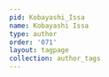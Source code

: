 ```yaml
---
pid: Kobayashi_Issa
name: Kobayashi Issa
type: author
order: '071'
layout: tagpage
collection: author_tags
---
```

